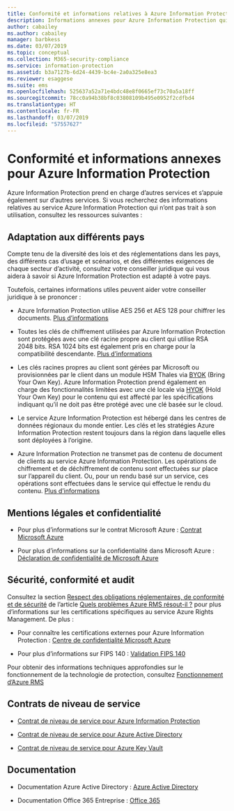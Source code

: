 ```yaml
---
title: Conformité et informations relatives à Azure Information Protection
description: Informations annexes pour Azure Information Protection qui concernent notamment les mentions légales, la conformité et les contrats de niveau de service.
author: cabailey
ms.author: cabailey
manager: barbkess
ms.date: 03/07/2019
ms.topic: conceptual
ms.collection: M365-security-compliance
ms.service: information-protection
ms.assetid: b3a7127b-6d24-4439-bc4e-2a0a325e8ea3
ms.reviewer: esaggese
ms.suite: ems
ms.openlocfilehash: 525637a52a71e4bdc48e8f0665ef73c70a5a18ff
ms.sourcegitcommit: 78cc0a94b38bf8c03808109b495e0952f2cdfbd4
ms.translationtype: HT
ms.contentlocale: fr-FR
ms.lasthandoff: 03/07/2019
ms.locfileid: "57557627"
---
```

# <a name="compliance-and-supporting-information-for-azureinformation-protection"></a>Conformité et informations annexes pour Azure Information Protection

Azure Information Protection prend en charge d’autres services et s’appuie également sur d’autres services. Si vous recherchez des informations relatives au service Azure Information Protection qui n’ont pas trait à son utilisation, consultez les ressources suivantes :

## <a name="suitability-for-different-countries"></a>Adaptation aux différents pays

Compte tenu de la diversité des lois et des réglementations dans les pays, des différents cas d’usage et scénarios, et des différentes exigences de chaque secteur d’activité, consultez votre conseiller juridique qui vous aidera à savoir si Azure Information Protection est adapté à votre pays.

Toutefois, certaines informations utiles peuvent aider votre conseiller juridique à se prononcer :

- Azure Information Protection utilise AES 256 et AES 128 pour chiffrer les documents. [Plus d’informations](./how-does-it-work.md#cryptographic-controls-used-by-azure-rms-algorithms-and-key-lengths)

- Toutes les clés de chiffrement utilisées par Azure Information Protection sont protégées avec une clé racine propre au client qui utilise RSA 2048 bits. RSA 1024 bits est également pris en charge pour la compatibilité descendante. [Plus d’informations](./how-does-it-work.md#cryptographic-controls-used-by-azure-rms-algorithms-and-key-lengths)

- Les clés racines propres au client sont gérées par Microsoft ou provisionnées par le client dans un module HSM Thales via [BYOK](plan-implement-tenant-key.md) (Bring Your Own Key). Azure Information Protection prend également en charge des fonctionnalités limitées avec une clé locale via [HYOK](configure-adrms-restrictions.md) (Hold Your Own Key) pour le contenu qui est affecté par les spécifications indiquant qu’il ne doit pas être protégé avec une clé basée sur le cloud.

- Le service Azure Information Protection est hébergé dans les centres de données régionaux du monde entier. Les clés et les stratégies Azure Information Protection restent toujours dans la région dans laquelle elles sont déployées à l’origine.
 
- Azure Information Protection ne transmet pas de contenu de document de clients au service Azure Information Protection. Les opérations de chiffrement et de déchiffrement de contenu sont effectuées sur place sur l’appareil du client. Ou, pour un rendu basé sur un service, ces opérations sont effectuées dans le service qui effectue le rendu du contenu. [Plus d’informations](./how-does-it-work.md)

## <a name="legal-and-privacy"></a>Mentions légales et confidentialité

- Pour plus d’informations sur le contrat Microsoft Azure : [Contrat Microsoft Azure](https://azure.microsoft.com/support/legal/subscription-agreement/)

- Pour plus d’informations sur la confidentialité dans Microsoft Azure : [Déclaration de confidentialité de Microsoft Azure](https://azure.microsoft.com/support/legal/privacy-statement/)

## <a name="security-compliance-and-auditing"></a>Sécurité, conformité et audit

Consultez la section [Respect des obligations réglementaires, de conformité et de sécurité](./what-is-azure-rms.md#security-compliance-and-regulatory-requirements) de l’article [Quels problèmes Azure RMS résout-il ?](./azure-rms-problems-it-solves.md) pour plus d’informations sur les certifications spécifiques au service Azure Rights Management. De plus :

- Pour connaître les certifications externes pour Azure Information Protection : [Centre de confidentialité Microsoft Azure](https://azure.microsoft.com/support/trust-center/)

- Pour plus d’informations sur FIPS 140 : [Validation FIPS 140](https://technet.microsoft.com/library/security/cc750357.aspx)

Pour obtenir des informations techniques approfondies sur le fonctionnement de la technologie de protection, consultez [Fonctionnement d’Azure RMS](./how-does-it-work.md) 

## <a name="service-level-agreements"></a>Contrats de niveau de service

- [Contrat de niveau de service pour Azure Information Protection](https://azure.microsoft.com/support/legal/sla/information-protection/v1_0/)

- [Contrat de niveau de service pour Azure Active Directory](https://azure.microsoft.com/support/legal/sla/active-directory/v1_0/)

- [Contrat de niveau de service pour Azure Key Vault](https://azure.microsoft.com/support/legal/sla/key-vault/v1_0/)

## <a name="documentation"></a>Documentation

- Documentation Azure Active Directory : [Azure Active Directory](/azure/active-directory/fundamentals/active-directory-whatis)

- Documentation Office 365 Entreprise : [Office 365](https://docs.microsoft.com/en-us/Office365/Enterprise/)


